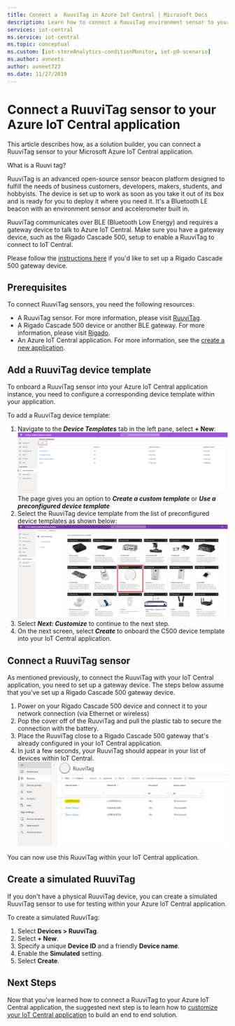 ```yaml
---
title: Connect a  RuuviTag in Azure IoT Central | Microsoft Docs
description: Learn how to connect a RuuviTag environment sensor to your IoT Central application. 
services: iot-central
ms.service: iot-central
ms.topic: conceptual
ms.custom: [iot-storeAnalytics-conditionMonitor, iot-p0-scenario]
ms.author: avneets
author: avneet723
ms.date: 11/27/2019
---
```


# Connect a RuuviTag sensor to your Azure IoT Central application

This article describes how, as a solution builder, you can connect a RuuviTag sensor to your Microsoft Azure IoT Central application.

What is a Ruuvi tag?

RuuviTag is an advanced open-source sensor beacon platform designed to fulfill the needs of business customers, developers, makers, students, and hobbyists. The device is set up to work as soon as you take it out of its box and is ready for you to deploy it where you need it. It's a Bluetooth LE beacon with an environment sensor and accelerometer built in.

RuuviTag communicates over BLE (Bluetooth Low Energy) and requires a gateway device to talk to Azure IoT Central. Make sure you have a gateway device, such as the Rigado Cascade 500, setup to enable a RuuviTag to connect to IoT Central.

Please follow the [instructions here](./howto-connect-rigado-cascade-500.md) if you'd like to set up a Rigado Cascade 500 gateway device.

## Prerequisites

To connect RuuviTag sensors, you need the following resources:

* A RuuviTag sensor. For more information, please visit [RuuviTag](https://ruuvi.com/).
* A Rigado Cascade 500 device or another BLE gateway. For more information, please visit [Rigado](https://www.rigado.com/).
* An Azure IoT Central application. For more information, see the [create a new application](./quick-deploy-iot-central.md).

## Add a RuuviTag device template

To onboard a RuuviTag sensor into your Azure IoT Central application instance, you need to configure a corresponding device template within your application.

To add a RuuviTag device template:

1. Navigate to the ***Device Templates*** tab in the left pane, select **+ New**:
    ![Create new device template](./media/howto-connect-ruuvi/devicetemplate-new.png)
    The page gives you an option to ***Create a custom template*** or ***Use a preconfigured device template***
1. Select the RuuviTag device template from the list of preconfigured device templates as shown below:
    ![Select RuuviTag device template](./media/howto-connect-ruuvi/devicetemplate-preconfigured.png)
1. Select ***Next: Customize*** to continue to the next step.
1. On the next screen, select ***Create*** to onboard the C500 device template into your IoT Central application.

## Connect a RuuviTag sensor

As mentioned previously, to connect the RuuviTag with your IoT Central application, you need to set up a gateway device. The steps below assume that you've set up a Rigado Cascade 500 gateway device.  

1. Power on your Rigado Cascade 500 device and connect it to your network connection (via Ethernet or wireless)
1. Pop the cover off of the RuuviTag and pull the plastic tab to secure the connection with the battery.
1. Place the RuuviTag close to a Rigado Cascade 500 gateway that's already configured in your IoT Central application.
1. In just a few seconds, your RuuviTag should appear in your list of devices within IoT Central.  
    ![RuuviTag Device List](./media/howto-connect-ruuvi/ruuvi-devicelist.png)

You can now use this RuuviTag within your IoT Central application.  

## Create a simulated RuuviTag

If you don't have a physical RuuviTag device, you can create a simulated RuuviTag sensor to use for testing within your Azure IoT Central application.

To create a simulated RuuviTag:

1. Select **Devices > RuuviTag**.
1. Select **+ New**.
1. Specify a unique **Device ID** and a friendly **Device name**.  
1. Enable the **Simulated** setting.
1. Select **Create**.  

## Next Steps

Now that you've learned how to connect a RuuviTag to your Azure IoT Central application, the suggested next step is to learn how to [customize your IoT Central application](../retail/tutorial-in-store-analytics-customize-dashboard-pnp.md) to build an end to end solution.
